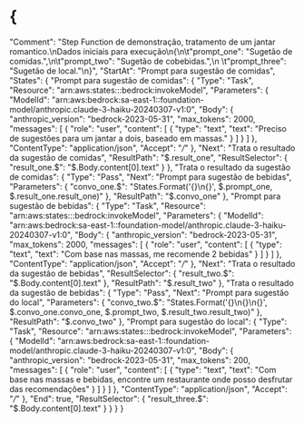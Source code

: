 # {
  "Comment": "Step Function de demonstração, tratamento de um jantar romantico.\nDados iniciais para execução\n{\n\t\"prompt_one\": \"Sugetão de comidas.\",\n\t\"prompt_two\": \"Sugetão de cobebidas.\",\n  \t\"prompt_three\": \"Sugetão de local.\"\n}",
  "StartAt": "Prompt para sugestão de comidas",
  "States": {
    "Prompt para sugestão de comidas": {
      "Type": "Task",
      "Resource": "arn:aws:states:::bedrock:invokeModel",
      "Parameters": {
        "ModelId": "arn:aws:bedrock:sa-east-1::foundation-model/anthropic.claude-3-haiku-20240307-v1:0",
        "Body": {
          "anthropic_version": "bedrock-2023-05-31",
          "max_tokens": 2000,
          "messages": [
            {
              "role": "user",
              "content": [
                {
                  "type": "text",
                  "text": "Preciso de sugestões para um jantar a dois, baseado em massas."
                }
              ]
            }
          ]
        },
        "ContentType": "application/json",
        "Accept": "*/*"
      },
      "Next": "Trata o resultado da sugestão de comidas",
      "ResultPath": "$.result_one",
      "ResultSelector": {
        "result_one.$": "$.Body.content[0].text"
      }
    },
    "Trata o resultado da sugestão de comidas": {
      "Type": "Pass",
      "Next": "Prompt para sugestão de bebidas",
      "Parameters": {
        "convo_one.$": "States.Format('{}\n{}', $.prompt_one, $.result_one.result_one)"
      },
      "ResultPath": "$.convo_one"
    },
    "Prompt para sugestão de bebidas": {
      "Type": "Task",
      "Resource": "arn:aws:states:::bedrock:invokeModel",
      "Parameters": {
        "ModelId": "arn:aws:bedrock:sa-east-1::foundation-model/anthropic.claude-3-haiku-20240307-v1:0",
        "Body": {
          "anthropic_version": "bedrock-2023-05-31",
          "max_tokens": 2000,
          "messages": [
            {
              "role": "user",
              "content": [
                {
                  "type": "text",
                  "text": "Com base nas massas, me recomende 2 bebidas"
                }
              ]
            }
          ]
        },
        "ContentType": "application/json",
        "Accept": "*/*"
      },
      "Next": "Trata o resultado da sugestão de bebidas",
      "ResultSelector": {
        "result_two.$": "$.Body.content[0].text"
      },
      "ResultPath": "$.result_two"
    },
    "Trata o resultado da sugestão de bebidas": {
      "Type": "Pass",
      "Next": "Prompt para sugestão do local",
      "Parameters": {
        "convo_two.$": "States.Format('{}\n{}\n{}', $.convo_one.convo_one, $.prompt_two, $.result_two.result_two)"
      },
      "ResultPath": "$.convo_two"
    },
    "Prompt para sugestão do local": {
      "Type": "Task",
      "Resource": "arn:aws:states:::bedrock:invokeModel",
      "Parameters": {
        "ModelId": "arn:aws:bedrock:sa-east-1::foundation-model/anthropic.claude-3-haiku-20240307-v1:0",
        "Body": {
          "anthropic_version": "bedrock-2023-05-31",
          "max_tokens": 200,
          "messages": [
            {
              "role": "user",
              "content": [
                {
                  "type": "text",
                  "text": "Com base nas massas e bebidas, encontre um restaurante onde posso desfrutar das recomendações"
                }
              ]
            }
          ]
        },
        "ContentType": "application/json",
        "Accept": "*/*"
      },
      "End": true,
      "ResultSelector": {
        "result_three.$": "$.Body.content[0].text"
      }
    }
  }
}
